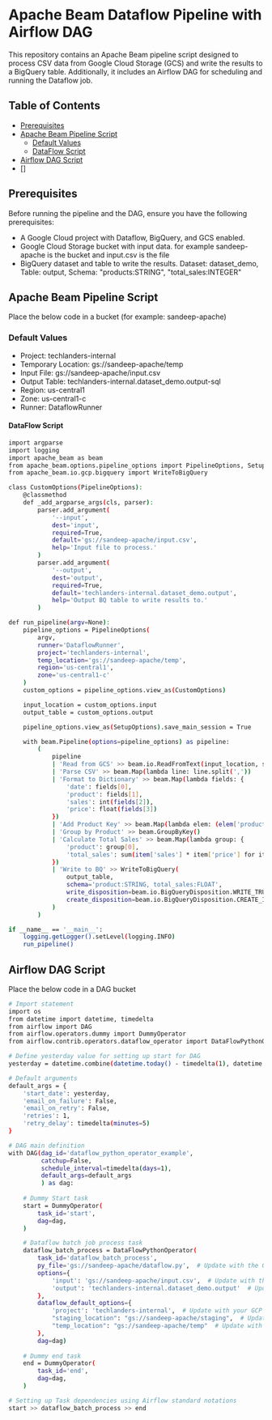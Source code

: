 # Apache Beam Dataflow Pipeline with Airflow DAG

This repository contains an Apache Beam pipeline script designed to process CSV data from Google Cloud Storage (GCS) and write the results to a BigQuery table. Additionally, it includes an Airflow DAG for scheduling and running the Dataflow job.

## Table of Contents
- [Prerequisites](#prerequisites)
- [Apache Beam Pipeline Script](#apache-beam-pipeline-script)
  - [Default Values](#default-values)
  - [DataFlow Script](#DataFlow-Script)
- [Airflow DAG Script](#Airflow-DAG-Script)
- []

## Prerequisites

Before running the pipeline and the DAG, ensure you have the following prerequisites:
- A Google Cloud project with Dataflow, BigQuery, and GCS enabled.
- Google Cloud Storage bucket with input data. for example sandeep-apache is the bucket and input.csv is the file
- BigQuery dataset and table to write the results. Dataset: dataset_demo, Table: output, Schema: "products:STRING", "total_sales:INTEGER"

## Apache Beam Pipeline Script 

Place the below code in a bucket (for example: sandeep-apache)

### Default Values
- Project: techlanders-internal
- Temporary Location: gs://sandeep-apache/temp
- Input File: gs://sandeep-apache/input.csv
- Output Table: techlanders-internal.dataset_demo.output-sql
- Region: us-central1
- Zone: us-central1-c
- Runner: DataflowRunner

#### DataFlow Script
```sh
import argparse
import logging
import apache_beam as beam
from apache_beam.options.pipeline_options import PipelineOptions, SetupOptions
from apache_beam.io.gcp.bigquery import WriteToBigQuery

class CustomOptions(PipelineOptions):
    @classmethod
    def _add_argparse_args(cls, parser):
        parser.add_argument(
            '--input',
            dest='input',
            required=True,
            default='gs://sandeep-apache/input.csv',
            help='Input file to process.'
        )
        parser.add_argument(
            '--output',
            dest='output',
            required=True,
            default='techlanders-internal.dataset_demo.output',
            help='Output BQ table to write results to.'
        )

def run_pipeline(argv=None):
    pipeline_options = PipelineOptions(
        argv,
        runner='DataflowRunner',
        project='techlanders-internal',
        temp_location='gs://sandeep-apache/temp',
        region='us-central1',
        zone='us-central1-c'
    )
    custom_options = pipeline_options.view_as(CustomOptions)

    input_location = custom_options.input
    output_table = custom_options.output

    pipeline_options.view_as(SetupOptions).save_main_session = True

    with beam.Pipeline(options=pipeline_options) as pipeline:
        (
            pipeline
            | 'Read from GCS' >> beam.io.ReadFromText(input_location, skip_header_lines=1)
            | 'Parse CSV' >> beam.Map(lambda line: line.split(','))
            | 'Format to Dictionary' >> beam.Map(lambda fields: {
                'date': fields[0],
                'product': fields[1],
                'sales': int(fields[2]),
                'price': float(fields[3])
            })
            | 'Add Product Key' >> beam.Map(lambda elem: (elem['product'], elem))
            | 'Group by Product' >> beam.GroupByKey()
            | 'Calculate Total Sales' >> beam.Map(lambda group: {
                'product': group[0],
                'total_sales': sum(item['sales'] * item['price'] for item in group[1])
            })
            | 'Write to BQ' >> WriteToBigQuery(
                output_table,
                schema='product:STRING, total_sales:FLOAT',
                write_disposition=beam.io.BigQueryDisposition.WRITE_TRUNCATE,
                create_disposition=beam.io.BigQueryDisposition.CREATE_IF_NEEDED
            )
        )

if __name__ == '__main__':
    logging.getLogger().setLevel(logging.INFO)
    run_pipeline()
```

## Airflow DAG Script

Place the below code in a DAG bucket

```sh
# Import statement
import os
from datetime import datetime, timedelta
from airflow import DAG
from airflow.operators.dummy import DummyOperator
from airflow.contrib.operators.dataflow_operator import DataFlowPythonOperator

# Define yesterday value for setting up start for DAG
yesterday = datetime.combine(datetime.today() - timedelta(1), datetime.min.time())

# Default arguments
default_args = {
    'start_date': yesterday,
    'email_on_failure': False,
    'email_on_retry': False,
    'retries': 1,
    'retry_delay': timedelta(minutes=5)
}

# DAG main definition
with DAG(dag_id='dataflow_python_operator_example',
         catchup=False,
         schedule_interval=timedelta(days=1),
         default_args=default_args
         ) as dag:
    
    # Dummy Start task
    start = DummyOperator(
        task_id='start',
        dag=dag,
    )

    # Dataflow batch job process task
    dataflow_batch_process = DataFlowPythonOperator(
        task_id='dataflow_batch_process',
        py_file='gs://sandeep-apache/dataflow.py',  # Update with the GCS path to your script
        options={
            'input': 'gs://sandeep-apache/input.csv',  # Update with the input file location in GCS
            'output': 'techlanders-internal.dataset_demo.output'  # Update with your BigQuery table specification
        },
        dataflow_default_options={
            'project': 'techlanders-internal',  # Update with your GCP project ID
            "staging_location": "gs://sandeep-apache/staging",  # Update with the staging location in GCS
            "temp_location": "gs://sandeep-apache/temp"  # Update with the temp location in GCS
        },
        dag=dag) 
        
    # Dummy end task
    end = DummyOperator(
        task_id='end',
        dag=dag,
    )   

# Setting up Task dependencies using Airflow standard notations        
start >> dataflow_batch_process >> end

```

